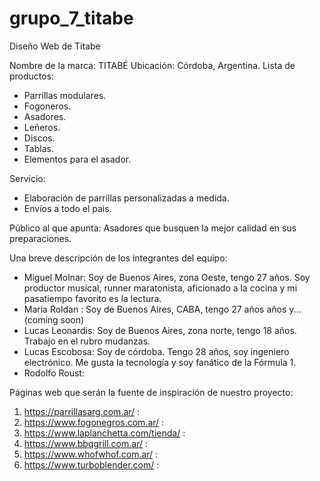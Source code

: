 # grupo_7_titabe
Diseño Web de Titabe

Nombre de la marca: TITABÉ
Ubicación: Córdoba, Argentina.
Lista de productos:

- Parrillas modulares.
- Fogoneros.
- Asadores.
- Leñeros.
- Discos.
- Tablas.
- Elementos para el asador.

Servicio:
- Elaboración de parrillas personalizadas a medida.
- Envíos a todo el pais.

Público al que apunta: Asadores que busquen la mejor calidad en sus preparaciones.

Una breve descripción de los integrantes del equipo:

- Miguel Molnar: Soy de Buenos Aires, zona Oeste, tengo 27 años. Soy productor musical, runner maratonista, aficionado a la cocina y mi pasatiempo favorito es la lectura.
- Maria Roldan : Soy de Buenos Aires, CABA, tengo 27 años años y... (coming soon)
- Lucas Leonardis: Soy de Buenos Aires, zona norte, tengo 18 años. Trabajo en el rubro mudanzas.
- Lucas Escobosa: Soy de córdoba. Tengo 28 años, soy ingeniero electrónico. Me gusta la tecnología y soy fanático de la Fórmula 1.
- Rodolfo Roust: 


Páginas web que serán la fuente de inspiración de nuestro proyecto:

1) https://parrillasarg.com.ar/ : 
2) https://www.fogonegros.com.ar/ : 
3) https://www.laplanchetta.com/tienda/ : 
4) https://www.bbqgrill.com.ar/ : 
5) https://www.whofwhof.com.ar/ : 
5) https://www.turboblender.com/ : 
